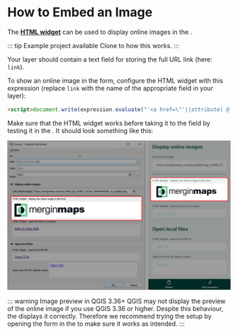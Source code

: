 # How to Embed an Image
The [**HTML widget**](/info-widgets/) can be used to display online images in the <MobileAppNameShort />.

::: tip Example project available
Clone <MerginMapsProject id="documentation/forms-display-images-and-files" /> to how this works.
:::


Your layer should contain a text field for storing the full URL link (here: `link`). 

To show an online image in the form, configure the HTML widget with this expression (replace `link` with the name of the appropriate field in your layer): 

```html
<script>document.write(expression.evaluate("'<a href=\"'||attribute( @feature, 'link' )||'\"><img src=\"'||attribute( @feature, 'link' )||'\" width=300></a>'"));</script>
```

Make sure that the HTML widget works before taking it to the field by testing it in the <MobileAppNameShort />. It should look something like this:

![HTML widget in QGIS and in Mergin Maps mobile app](./qgis-mobile-html-form.webp "HTML widget in QGIS and in Mergin Maps mobile app")

::: warning Image preview in QGIS 3.36+
QGIS may not display the preview of the online image if you use QGIS 3.36 or higher. Despite this behaviour, the <MobileAppNameShort /> displays it correctly. Therefore we recommend trying the setup by opening the form in the <MobileAppNameShort /> to make sure it works as intended.
:::
